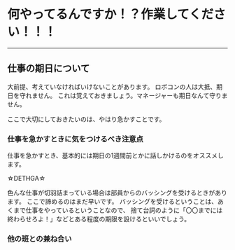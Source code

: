 # 何やってるんですか！？作業してください！！！

---

## 仕事の期日について

大前提、考えていなければいけないことがあります。
ロボコンの人は大抵、期日を守れません。
これは覚えておきましょう。マネージャーも期日なんて守りません。

ここで大切にしておきたいのは、やはり急かすことです。

### 仕事を急かすときに気をつけるべき注意点

仕事を急かすとき、基本的には期日の1週間前とかに話しかけるのをオススメします。

☆DETHGA☆

色んな仕事が切羽詰まっている場合は部員からのバッシングを受けるときがあります。
ここで諦めるのはまだ早いです。
バッシングを受けるということは、あくまで仕事をやっているということなので、
捨て台詞のように「〇〇までには終わらせろよ！」などとある程度の期限を設けるといいでしょう。

### 他の班との兼ね合い